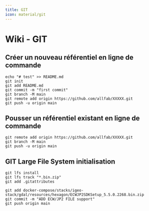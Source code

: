 ```yaml
---
title: GIT
icon: material/git
---
```


# **Wiki - GIT**

## Créer un nouveau référentiel en ligne de commande
```
echo "# test" >> README.md
git init
git add README.md
git commit -m "first commit"
git branch -M main
git remote add origin https://github.com/allfab/XXXXX.git
git push -u origin main
```

## Pousser un référentiel existant en ligne de commande
```
git remote add origin https://github.com/allfab/XXXXX.git
git branch -M main
git push -u origin main
```

## GIT Large File System initialisation
```
git lfs install
git lfs track "*.bin.zip"
git add .gitattributes

git add docker-compose/stacks/igeo-stack/gdal/resources/hexagon/ECWJP2SDKSetup_5.5.0.2268.bin.zip
git commit -m "ADD ECW/JP2 FILE support"
git push origin main
```